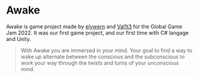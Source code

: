 # Awake
Awake is game project made by [elywern](https://github.com/elywern) and [Val1t3](https://github.com/Val1t3) for the Global Game Jam 2022.
It was our first game project, and our first time with C# langage and Unity.  
  
  >With Awake you are immersed in your mind. Your goal to find a way to wake up alternate between the conscious and the subconscious to work your way through the twists and turns of your unconscious mind.
